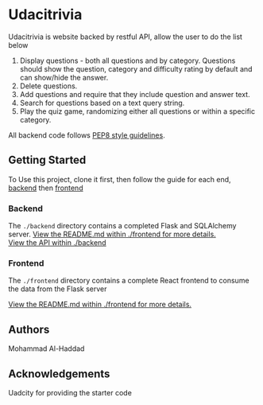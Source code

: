 # Udacitrivia

Udacitrivia is website backed by restful API, allow the user to do the list below 

1) Display questions - both all questions and by category. Questions should show the question, category and difficulty rating by default and can show/hide the answer. 
2) Delete questions.
3) Add questions and require that they include question and answer text.
4) Search for questions based on a text query string.
5) Play the quiz game, randomizing either all questions or within a specific category. 

All backend code follows [PEP8 style guidelines](https://www.python.org/dev/peps/pep-0008/).

## Getting Started
To Use this project, clone it first, then follow the guide for each end, [backend](./backend) then [frontend](./frontend)

### Backend

The `./backend` directory contains a completed Flask and SQLAlchemy server.
[View the README.md within ./frontend for more details.](./backend/README.md)</br>
[View the API within ./backend](./backend/API.md)

### Frontend

The `./frontend` directory contains a complete React frontend to consume the data from the Flask server 

[View the README.md within ./frontend for more details.](./frontend/README.md)


## Authors
Mohammad Al-Haddad 

## Acknowledgements
Uadcity for providing the starter code